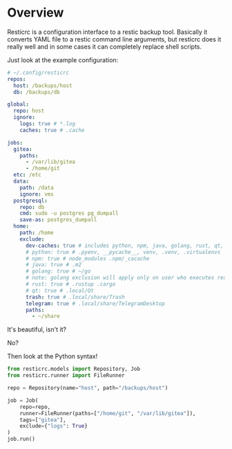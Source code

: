 # Overview
Resticrc is a configuration interface to a restic backup tool.
Basically it converts YAML file to a restic command line arguments,
but resticrc does it really well and in some cases it can completely replace shell scripts.

Just look at the example configuration:
```yaml
# ~/.config/resticrc
repos: 
  host: /backups/host
  db: /backups/db

global:
  repo: host
  ignore:
    logs: true # *.log
    caches: true # .cache

jobs:
  gitea:
    paths:
      - /var/lib/gitea
      - /home/git
  etc: /etc
  data:
    path: /data
    ignore: vms
  postgresql:
    repo: db
    cmd: sudo -u postgres pg_dumpall
    save-as: postgres_dumpall
  home:
    path: /home
    exclude:
      dev-caches: true # includes python, npm, java, golang, rust, qt, and more
      # python: true # .pyenv, __pycache__, venv, .venv, .virtualenvs
      # npm: true # node_modules .npm/_cacache
      # java: true # .m2
      # golang: true # ~/go
      # note: golang exclusion will apply only on user who executes resticrc!
      # rust: true # .rustup .cargo
      # qt: true # .local/Qt
      trash: true # .local/share/Trash
      telegram: true # .local/share/TelegramDesktop
      paths:
        - ~/share
```
It's beautiful, isn't it?

No?

Then look at the Python syntax!
```python
from resticrc.models import Repository, Job
from resticrc.runner import FileRunner

repo = Repository(name="host", path="/backups/host")

job = Job(
    repo=repo,
    runner=FileRunner(paths=["/home/git", "/var/lib/gitea"]),
    tags=["gitea"],
    exclude={"logs": True}
)
job.run()
```